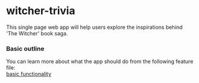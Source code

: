 # witcher-trivia
This single page web app will help users explore the inspirations behind 'The Witcher' book saga.  


### Basic outline  
You can learn more about what the app should do from the following feature file:  
[basic functionality](https://github.com/SirObi/witcher-trivia/blob/master/features/step-definitions/basic_functionality.feature)

